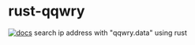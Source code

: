 # rust-qqwry
[![docs](https://docs.rs/qqwry/badge.svg)](https://docs.rs/qqwry)
search ip address with "qqwry.data" using rust
